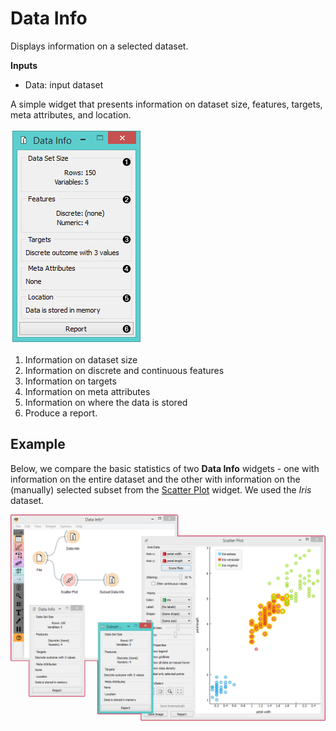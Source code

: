 Data Info
=========

Displays information on a selected dataset.

**Inputs**

- Data: input dataset

A simple widget that presents information on dataset size, features,
targets, meta attributes, and location.

![](images/data-info-stamped.png)

1. Information on dataset size
2. Information on discrete and continuous features
3. Information on targets
4. Information on meta attributes
5. Information on where the data is stored
6. Produce a report.

Example
-------

Below, we compare the basic statistics of two **Data Info** widgets - one with information on the entire dataset and the other with information on the (manually) selected subset from the [Scatter Plot](../visualize/scatterplot.md) widget. We used the *Iris* dataset.

![](images/DataInfo-Example.png)
